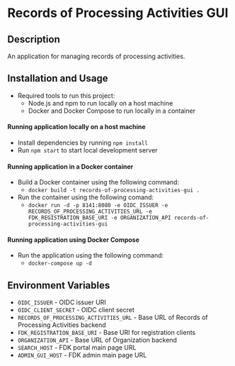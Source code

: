 # Records of Processing Activities GUI

## Description

An application for managing records of processing activities.

## Installation and Usage

- Required tools to run this project:
  - Node.js and npm to run locally on a host machine
  - Docker and Docker Compose to run locally in a container

#### Running application locally on a host machine

- Install dependencies by running `npm install`
- Run `npm start` to start local development server

#### Running application in a Docker container

- Build a Docker container using the following command:
  - `docker build -t records-of-processing-activities-gui .`
- Run the container using the following comand:
  - `docker run -d -p 8141:8080 -e OIDC_ISSUER -e RECORDS_OF_PROCESSING_ACTIVITIES_URL -e FDK_REGISTRATION_BASE_URI -e ORGANIZATION_API records-of-processing-activities-gui`

#### Running application using Docker Compose

- Run the application using the following command:
  - `docker-compose up -d`

## Environment Variables

- `OIDC_ISSUER` - OIDC issuer URI
- `OIDC_CLIENT_SECRET` - OIDC client secret
- `RECORDS_OF_PROCESSING_ACTIVITIES_URL` - Base URL of Records of Processing Activities backend
- `FDK_REGISTRATION_BASE_URI` - Base URI for registration clients
- `ORGANIZATION_API` - Base URL of Organization backend
- `SEARCH_HOST` - FDK portal main page URL
- `ADMIN_GUI_HOST` - FDK admin main page URL

